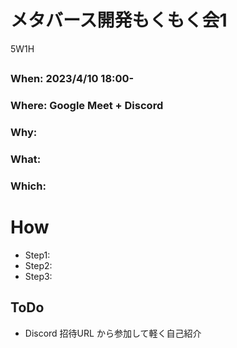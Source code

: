 # メタバース開発もくもく会1 

5W1H

##
### When: 2023/4/10 18:00-
### Where: Google Meet + Discord
### Why: 
### What: 
### Which: 
# How

- Step1:
- Step2:
- Step3:

## ToDo

- Discord 招待URL から参加して軽く自己紹介

